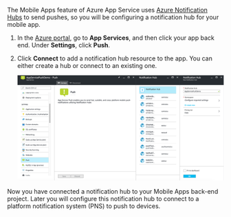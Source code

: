 The Mobile Apps feature of Azure App Service uses [Azure Notification Hubs] to send pushes, so you will be configuring a notification hub for your mobile app.

1. In the [Azure portal], go to **App Services**, and then click your app back end. Under **Settings**, click **Push**.
2. Click **Connect** to add a notification hub resource to the app. You can either create a hub or connect to an existing one.

    ![](./media/app-service-mobile-create-notification-hub/configure-hub-flow.png)

Now you have connected a notification hub to your Mobile Apps back-end project. Later you will configure this notification hub to connect to a platform notification system (PNS) to push to devices.

[Azure portal]: https://portal.azure.com/
[Azure Notification Hubs]: https://azure.microsoft.com/en-us/documentation/articles/notification-hubs-push-notification-overview/
